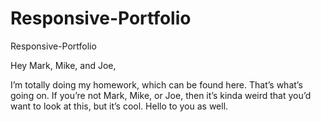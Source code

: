 # Responsive-Portfolio
Responsive-Portfolio

Hey Mark, Mike, and Joe, 

I’m totally doing my homework, which can be found here. That’s what’s going on. If you’re not Mark, Mike, or Joe, then it’s kinda weird that you’d want to look at this, but it’s cool. Hello to you as well.